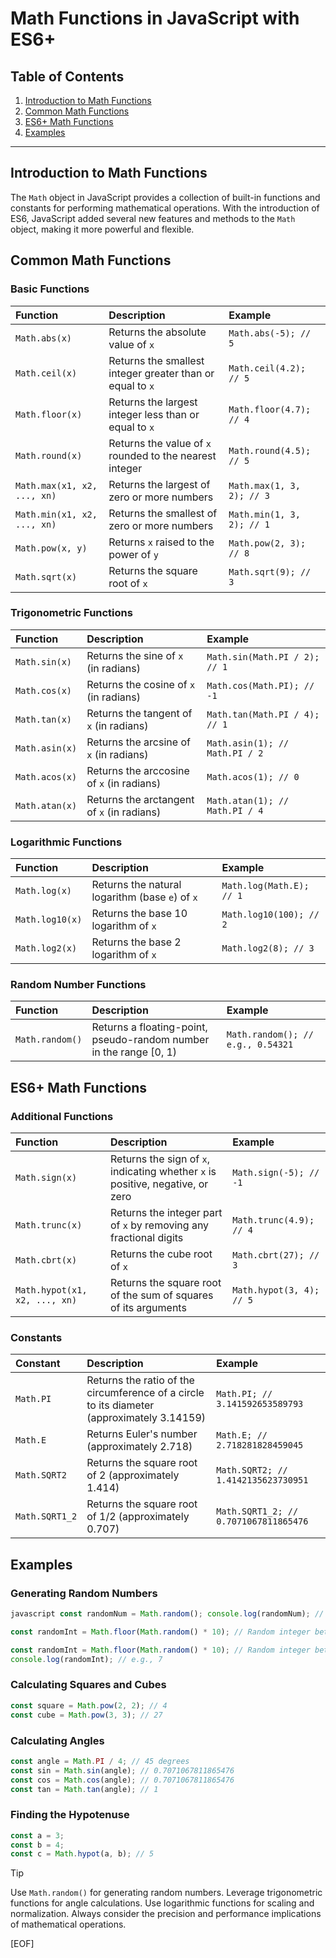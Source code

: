 # Math Functions in JavaScript with ES6+

## Table of Contents

1. [Introduction to Math Functions](#introduction-to-math-functions)
2. [Common Math Functions](#common-math-functions)
3. [ES6+ Math Functions](#es6-math-functions)
4. [Examples](#examples)

---

## Introduction to Math Functions

The `Math` object in JavaScript provides a collection of built-in functions and constants for performing mathematical operations. With the introduction of ES6, JavaScript added several new features and methods to the `Math` object, making it more powerful and flexible.

## Common Math Functions

### Basic Functions

| Function | Description | Example |
|:---------|:------------|:--------|
| `Math.abs(x)` | Returns the absolute value of `x` | `Math.abs(-5); // 5` |
| `Math.ceil(x)` | Returns the smallest integer greater than or equal to `x` | `Math.ceil(4.2); // 5` |
| `Math.floor(x)` | Returns the largest integer less than or equal to `x` | `Math.floor(4.7); // 4` |
| `Math.round(x)` | Returns the value of `x` rounded to the nearest integer | `Math.round(4.5); // 5` |
| `Math.max(x1, x2, ..., xn)` | Returns the largest of zero or more numbers | `Math.max(1, 3, 2); // 3` |
| `Math.min(x1, x2, ..., xn)` | Returns the smallest of zero or more numbers | `Math.min(1, 3, 2); // 1` |
| `Math.pow(x, y)` | Returns `x` raised to the power of `y` | `Math.pow(2, 3); // 8` |
| `Math.sqrt(x)` | Returns the square root of `x` | `Math.sqrt(9); // 3` |

### Trigonometric Functions

| Function | Description | Example |
|:---------|:------------|:--------|
| `Math.sin(x)` | Returns the sine of `x` (in radians) | `Math.sin(Math.PI / 2); // 1` |
| `Math.cos(x)` | Returns the cosine of `x` (in radians) | `Math.cos(Math.PI); // -1` |
| `Math.tan(x)` | Returns the tangent of `x` (in radians) | `Math.tan(Math.PI / 4); // 1` |
| `Math.asin(x)` | Returns the arcsine of `x` (in radians) | `Math.asin(1); // Math.PI / 2` |
| `Math.acos(x)` | Returns the arccosine of `x` (in radians) | `Math.acos(1); // 0` |
| `Math.atan(x)` | Returns the arctangent of `x` (in radians) | `Math.atan(1); // Math.PI / 4` |

### Logarithmic Functions

| Function | Description | Example |
|:---------|:------------|:--------|
| `Math.log(x)` | Returns the natural logarithm (base `e`) of `x` | `Math.log(Math.E); // 1` |
| `Math.log10(x)` | Returns the base 10 logarithm of `x` | `Math.log10(100); // 2` |
| `Math.log2(x)` | Returns the base 2 logarithm of `x` | `Math.log2(8); // 3` |

### Random Number Functions

| Function | Description | Example |
|:---------|:------------|:--------|
| `Math.random()` | Returns a floating-point, pseudo-random number in the range [0, 1) | `Math.random(); // e.g., 0.54321` |

## ES6+ Math Functions

### Additional Functions

| Function | Description | Example |
|:---------|:------------|:--------|
| `Math.sign(x)` | Returns the sign of `x`, indicating whether `x` is positive, negative, or zero | `Math.sign(-5); // -1` |
| `Math.trunc(x)` | Returns the integer part of `x` by removing any fractional digits | `Math.trunc(4.9); // 4` |
| `Math.cbrt(x)` | Returns the cube root of `x` | `Math.cbrt(27); // 3` |
| `Math.hypot(x1, x2, ..., xn)` | Returns the square root of the sum of squares of its arguments | `Math.hypot(3, 4); // 5` |

### Constants

| Constant | Description | Example |
|:---------|:------------|:--------|
| `Math.PI` | Returns the ratio of the circumference of a circle to its diameter (approximately 3.14159) | `Math.PI; // 3.141592653589793` |
| `Math.E` | Returns Euler's number (approximately 2.718) | `Math.E; // 2.718281828459045` |
| `Math.SQRT2` | Returns the square root of 2 (approximately 1.414) | `Math.SQRT2; // 1.4142135623730951` |
| `Math.SQRT1_2` | Returns the square root of 1/2 (approximately 0.707) | `Math.SQRT1_2; // 0.7071067811865476` |

## Examples

### Generating Random Numbers

```javascript
javascript const randomNum = Math.random(); console.log(randomNum); // e.g., 0.54321

const randomInt = Math.floor(Math.random() * 10); // Random integer between 0 and 9 console.log(randomInt); // e.g., 7

const randomInt = Math.floor(Math.random() * 10); // Random integer between 0 and 9
console.log(randomInt); // e.g., 7
```

### Calculating Squares and Cubes

```javascript
const square = Math.pow(2, 2); // 4
const cube = Math.pow(3, 3); // 27
```

### Calculating Angles

```javascript
const angle = Math.PI / 4; // 45 degrees
const sin = Math.sin(angle); // 0.7071067811865476
const cos = Math.cos(angle); // 0.7071067811865476
const tan = Math.tan(angle); // 1
```

### Finding the Hypotenuse

```javascript
const a = 3;
const b = 4;
const c = Math.hypot(a, b); // 5
```

> [!TIP]
>
> Use `Math.random()` for generating random numbers.
> Leverage trigonometric functions for angle calculations.
> Use logarithmic functions for scaling and normalization.
> Always consider the precision and performance implications of mathematical operations.

[EOF]
